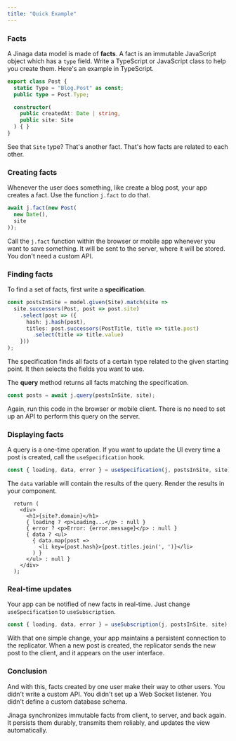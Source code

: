 ```yaml
---
title: "Quick Example"
---
```


### Facts

A Jinaga data model is made of **facts**.
A fact is an immutable JavaScript object which has a `type` field.
Write a TypeScript or JavaScript class to help you create them.
Here's an example in TypeScript.

```typescript
export class Post {
  static Type = "Blog.Post" as const;
  public type = Post.Type;

  constructor(
    public createdAt: Date | string,
    public site: Site
  ) { }
}
```

See that `Site` type?
That's another fact.
That's how facts are related to each other.

### Creating facts

Whenever the user does something, like create a blog post, your app creates a fact.
Use the function `j.fact` to do that.

```javascript
await j.fact(new Post(
  new Date(),
  site
));
```

Call the `j.fact` function within the browser or mobile app whenever you want to save something.
It will be sent to the server, where it will be stored.
You don't need a custom API.

### Finding facts

To find a set of facts, first write a **specification**.

```typescript
const postsInSite = model.given(Site).match(site =>
  site.successors(Post, post => post.site)
    .select(post => ({
      hash: j.hash(post),
      titles: post.successors(PostTitle, title => title.post)
        .select(title => title.value)
    }))
);
```

The specification finds all facts of a certain type related to the given starting point.
It then selects the fields you want to use.

The **query** method returns all facts matching the specification.

```typescript
const posts = await j.query(postsInSite, site);
```

Again, run this code in the browser or mobile client.
There is no need to set up an API to perform this query on the server.

### Displaying facts

A query is a one-time operation.
If you want to update the UI every time a post is created, call the `useSpecification` hook.

```typescript
const { loading, data, error } = useSpecification(j, postsInSite, site);
```

The `data` variable will contain the results of the query.
Render the results in your component.

```tsx
  return (
    <div>
      <h1>{site?.domain}</h1>
      { loading ? <p>Loading...</p> : null }
      { error ? <p>Error: {error.message}</p> : null }
      { data ? <ul>
        { data.map(post =>
          <li key={post.hash}>{post.titles.join(', ')}</li>
        ) }
      </ul> : null }
    </div>
  );
```

### Real-time updates

Your app can be notified of new facts in real-time.
Just change `useSpecification` to `useSubscription`.

```typescript
const { loading, data, error } = useSubscription(j, postsInSite, site);
```

With that one simple change, your app maintains a persistent connection to the replicator.
When a new post is created, the replicator sends the new post to the client, and it appears on the user interface.

### Conclusion

And with this, facts created by one user make their way to other users.
You didn't write a custom API.
You didn't set up a Web Socket listener.
You didn't define a custom database schema.

Jinaga synchronizes immutable facts from client, to server, and back again.
It persists them durably, transmits them reliably, and updates the view automatically.